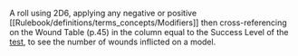 A roll using 2D6, applying any negative or positive [[Rulebook/definitions/terms_concepts/Modifiers]] then cross-referencing on the Wound Table (p.45) in the column equal to the Success Level of the [test](Tests), to see the number of wounds inflicted on a model.
